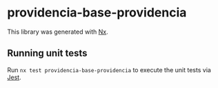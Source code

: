 # providencia-base-providencia

This library was generated with [Nx](https://nx.dev).

## Running unit tests

Run `nx test providencia-base-providencia` to execute the unit tests via [Jest](https://jestjs.io).
